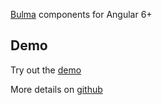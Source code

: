 [Bulma](http://bulma.io/) components for Angular 6+

## Demo

Try out the [demo](https://ng-wizi-bulma.firebaseapp.com/)

More details on [github](https://github.com/WiziShop/ng-wizi-bulma)
